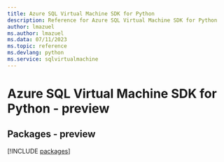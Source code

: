 ```yaml
---
title: Azure SQL Virtual Machine SDK for Python
description: Reference for Azure SQL Virtual Machine SDK for Python
author: lmazuel
ms.author: lmazuel
ms.data: 07/11/2023
ms.topic: reference
ms.devlang: python
ms.service: sqlvirtualmachine
---
```

# Azure SQL Virtual Machine SDK for Python - preview
## Packages - preview
[!INCLUDE [packages](sql-virtual-machine-index.md)]